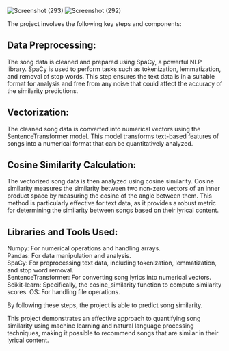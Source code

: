 ![Screenshot (293)](https://github.com/youssef665/AI-ML-projects/assets/110295462/6ec23b61-8491-4c78-b308-68b7e6344cd4)
![Screenshot (292)](https://github.com/youssef665/AI-ML-projects/assets/110295462/32392859-8510-4d91-b0f7-0c5100e5d184)


The project involves the following key steps and components:

## Data Preprocessing:<br>

The song data is cleaned and prepared using SpaCy, a powerful NLP library. SpaCy is used to perform tasks such as tokenization, lemmatization, and removal of stop words. This step ensures the text data is in a suitable format for analysis and free from any noise that could affect the accuracy of the similarity predictions.<br>
## Vectorization:<br>

The cleaned song data is converted into numerical vectors using the SentenceTransformer model. This model transforms text-based features of songs into a numerical format that can be quantitatively analyzed.<br>
## Cosine Similarity Calculation:<br>

The vectorized song data is then analyzed using cosine similarity. Cosine similarity measures the similarity between two non-zero vectors of an inner product space by measuring the cosine of the angle between them. This method is particularly effective for text data, as it provides a robust metric for determining the similarity between songs based on their lyrical content.<br>
## Libraries and Tools Used:<br>
Numpy: For numerical operations and handling arrays.<br>
Pandas: For data manipulation and analysis.<br>
SpaCy: For preprocessing text data, including tokenization, lemmatization, and stop word removal.<br>
SentenceTransformer: For converting song lyrics into numerical vectors.<br>
Scikit-learn: Specifically, the cosine_similarity function to compute similarity scores.
OS: For handling file operations.<br>

By following these steps, the project is able to predict song similarity.

This project demonstrates an effective approach to quantifying song similarity using machine learning and natural language processing techniques, making it possible to recommend songs that are similar in their lyrical content.
